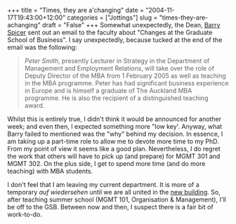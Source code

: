 +++
title = "Times, they are a'changing"
date = "2004-11-17T19:43:00+12:00"
categories = ["Jottings"]
slug = "times-they-are-achanging"
draft = "False"
+++
Somewhat unexpectedly, the Dean, [Barry
Spicer](http://staff.business.auckland.ac.nz/b.spicer) sent out an
email
to the faculty about "Changes at the Graduate School of Business". I
say unexpectedly, because tucked at the end of the email was the
following:

> _Peter Smith_, presently Lecturer in Strategy in the
Department of Management and Employment Relations, will take over the role of
Deputy Director of the MBA from 1 February 2005 as well as teaching in the MBA
programme. Peter has had significant business experience in Europe and is
himself a graduate of The Auckland MBA programme. He is also the recipient of a
distinguished teaching award.

Whilst this is entirely true, I didn't think it would be announced for
another week; and even then, I expected something more "low key'.
Anyway, what Barry failed to mentioned was the "why" behind my
decision. In essence, I am taking up a part-time role to allow me to
devote more time to my PhD. From my point of view it seems like a good
plan. Nevertheless, I do regret the work that others will have to
pick up (and prepare) for MGMT 301 and MGMT 302. On the plus side, I get
to spend more time
(and do more teaching) with MBA students.

I don't feel that I am leaving my current department. It is more of
a temporary _auf wiedersehen_ until we are all united in the [new
building](http://www.newschool.business.auckland.ac.nz/index.cfm).
So, after teaching summer school (MGMT 101,
Organisation & Management), I'll be off to
the GSB. Between now and then, I suspect
there is a fair bit of work-to-do.

